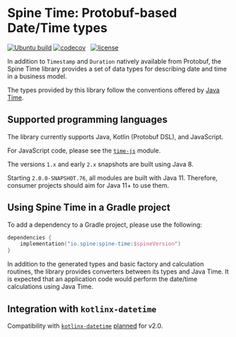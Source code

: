 # Spine Time: Protobuf-based Date/Time types

[![Ubuntu build][ubuntu-build-badge]][gh-actions]
[![codecov][codecov-badge]][codecov] &nbsp;
[![license][license-badge]][license]

[gh-actions]: https://github.com/SpineEventEngine/time/actions
[ubuntu-build-badge]: https://github.com/SpineEventEngine/time/actions/workflows/build-on-ubuntu.yml/badge.svg


In addition to `Timestamp` and `Duration` natively available from Protobuf, the Spine Time library 
provides a set of data types for describing date and time in a business model. 

The types provided by this library follow the conventions offered by [Java Time][java-time].

## Supported programming languages

The library currently supports Java, Kotlin (Protobuf DSL), and JavaScript. 

For JavaScript code, please see the [`time-js`](./time-js) module.

The versions `1.x` and early `2.x` snapshots are built using Java 8. 

Starting `2.0.0-SNAPSHOT.76`, all modules are built with Java 11. Therefore, consumer projects
should aim for Java 11+ to use them.
 
## Using Spine Time in a Gradle project

To add a dependency to a Gradle project, please use the following:

```kotlin
dependencies {
    implementation("io.spine:spine-time:$spineVersion") 
}
```

In addition to the generated types and basic factory and calculation routines, the library 
provides converters between its types and Java Time. It is expected that an application code would 
perform the date/time calculations using Java Time.
                                                   
## Integration with `kotlinx-datetime` 

Compatibility with [`kotlinx-datetime`][kotlinx-datetime] [planned][issue-113] for v2.0.

[travis]: https://travis-ci.com/SpineEventEngine/time
[travis-badge]: https://travis-ci.com/SpineEventEngine/time.svg?branch=master
[codecov]: https://codecov.io/gh/SpineEventEngine/time
[codecov-badge]: https://codecov.io/gh/SpineEventEngine/time/branch/master/graph/badge.svg
[license-badge]: https://img.shields.io/badge/license-Apache%20License%202.0-blue.svg?style=flat
[license]: http://www.apache.org/licenses/LICENSE-2.0

[java-time]: http://www.oracle.com/technetwork/articles/java/jf14-date-time-2125367.html                                                        
[kotlinx-datetime]: https://github.com/Kotlin/kotlinx-datetime
[issue-113]: https://github.com/SpineEventEngine/time/issues/113
